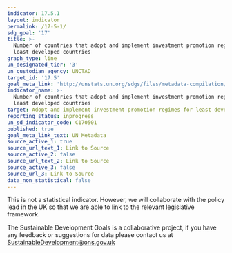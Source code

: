 ```yaml
---
indicator: 17.5.1
layout: indicator
permalink: /17-5-1/
sdg_goal: '17'
title: >-
  Number of countries that adopt and implement investment promotion regimes for
  least developed countries
graph_type: line
un_designated_tier: '3'
un_custodian_agency: UNCTAD
target_id: '17.5'
goal_meta_link: 'http://unstats.un.org/sdgs/files/metadata-compilation/Metadata-Goal-17.pdf'
indicator_name: >-
  Number of countries that adopt and implement investment promotion regimes for
  least developed countries
target: Adopt and implement investment promotion regimes for least developed countries
reporting_status: inprogress
un_sd_indicator_code: C170501
published: true
goal_meta_link_text: UN Metadata
source_active_1: true
source_url_text_1: Link to Source
source_active_2: false
source_url_text_2: Link to Source
source_active_3: false
source_url_3: Link to Source
data_non_statistical: false
---
```



This is not a statistical indicator. However, we will collaborate with the policy lead in the UK so that we are able to link to the relevant legislative framework.

The Sustainable Development Goals is a collaborative project, if you have any feedback or suggestions for data please contact us at <SustainableDevelopment@ons.gov.uk>  
